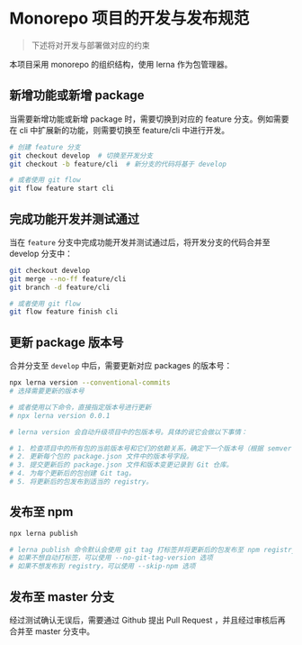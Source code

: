 # Monorepo 项目的开发与发布规范

> 下述将对开发与部署做对应的约束

本项目采用 monorepo 的组织结构，使用 lerna 作为包管理器。

## 新增功能或新增 package

当需要新增功能或新增 package 时，需要切换到对应的 feature 分支。例如需要在 cli 中扩展新的功能，则需要切换至 feature/cli 中进行开发。

``` bash
# 创建 feature 分支
git checkout develop  # 切换至开发分支
git checkout -b feature/cli  # 新分支的代码将基于 develop

# 或者使用 git flow
git flow feature start cli
```

## 完成功能开发并测试通过

当在 `feature` 分支中完成功能开发并测试通过后，将开发分支的代码合并至 develop 分支中：

``` bash
git checkout develop
git merge --no-ff feature/cli
git branch -d feature/cli

# 或者使用 git flow
git flow feature finish cli
```

## 更新 package 版本号

合并分支至 `develop` 中后，需要更新对应 packages 的版本号：

``` bash
npx lerna version --conventional-commits
# 选择需要更新的版本号

# 或者使用以下命令，直接指定版本号进行更新
# npx lerna version 0.0.1

# lerna version 会自动升级项目中的包版本号。具体的说它会做以下事情：

# 1. 检查项目中的所有包的当前版本号和它们的依赖关系，确定下一个版本号（根据 semver 规范）。
# 2. 更新每个包的 package.json 文件中的版本号字段。
# 3. 提交更新后的 package.json 文件和版本变更记录到 Git 仓库。
# 4. 为每个更新后的包创建 Git tag。
# 5. 将更新后的包发布到适当的 registry。
```

## 发布至 npm

``` bash
npx lerna publish

# lerna publish 命令默认会使用 git tag 打标签并将更新后的包发布至 npm registry。
# 如果不想自动打标签，可以使用 --no-git-tag-version 选项
# 如果不想发布到 registry，可以使用 --skip-npm 选项
```

## 发布至 master 分支

经过测试确认无误后，需要通过 Github 提出 Pull Request ，并且经过审核后再合并至 master 分支中。
